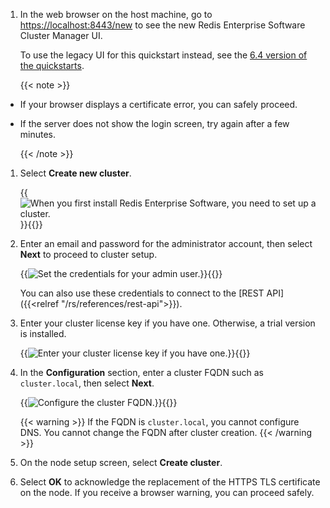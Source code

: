 1. In the web browser on the host machine, go to [https://localhost:8443/new](https://localhost:8443/new) to see
the new Redis Enterprise Software Cluster Manager UI.

    To use the legacy UI for this quickstart instead, see the [6.4 version of the quickstarts](https://docs.redis.com/6.4/rs/installing-upgrading/quickstarts/).

    {{< note >}}
- If your browser displays a certificate error, you can safely proceed.
- If the server does not show the login screen, try again after a few minutes.

    {{< /note >}}

1. Select **Create new cluster**.

    {{<image filename="images/rs/screenshots/cluster/setup/create-cluster.png" alt="When you first install Redis Enterprise Software, you need to set up a cluster." >}}{{</image>}}

1. Enter an email and password for the administrator account, then select **Next** to proceed to cluster setup.

    {{<image filename="images/rs/screenshots/cluster/setup/admin-credentials.png" alt="Set the credentials for your admin user." >}}{{</image>}}

    You can also use these credentials to connect to the [REST API]({{<relref "/rs/references/rest-api">}}).

1. Enter your cluster license key if you have one. Otherwise, a trial version is installed.

    {{<image filename="images/rs/screenshots/cluster/setup/cluster-license-key.png" alt="Enter your cluster license key if you have one." >}}{{</image>}}

1. In the **Configuration** section, enter a cluster FQDN such as `cluster.local`, then select **Next**.

    {{<image filename="images/rs/screenshots/cluster/setup/config-cluster.png" alt="Configure the cluster FQDN." >}}{{</image>}}

    {{< warning >}}
If the FQDN is `cluster.local`, you cannot configure DNS. You cannot change the FQDN after cluster creation.
    {{< /warning >}}

1. On the node setup screen, select **Create cluster**.

1. Select **OK** to acknowledge the replacement of the HTTPS TLS certificate on the node.  If you receive a browser warning, you can proceed safely.
